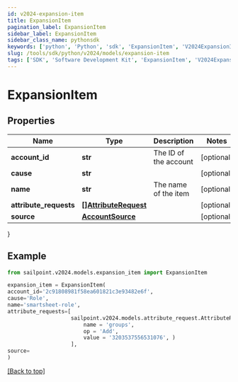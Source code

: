 ```yaml
---
id: v2024-expansion-item
title: ExpansionItem
pagination_label: ExpansionItem
sidebar_label: ExpansionItem
sidebar_class_name: pythonsdk
keywords: ['python', 'Python', 'sdk', 'ExpansionItem', 'V2024ExpansionItem'] 
slug: /tools/sdk/python/v2024/models/expansion-item
tags: ['SDK', 'Software Development Kit', 'ExpansionItem', 'V2024ExpansionItem']
---
```


# ExpansionItem


## Properties

Name | Type | Description | Notes
------------ | ------------- | ------------- | -------------
**account_id** | **str** | The ID of the account | [optional] 
**cause** | **str** |  | [optional] 
**name** | **str** | The name of the item | [optional] 
**attribute_requests** | [**[]AttributeRequest**](attribute-request) |  | [optional] 
**source** | [**AccountSource**](account-source) |  | [optional] 
}

## Example

```python
from sailpoint.v2024.models.expansion_item import ExpansionItem

expansion_item = ExpansionItem(
account_id='2c91808981f58ea601821c3e93482e6f',
cause='Role',
name='smartsheet-role',
attribute_requests=[
                    sailpoint.v2024.models.attribute_request.AttributeRequest(
                        name = 'groups', 
                        op = 'Add', 
                        value = '3203537556531076', )
                    ],
source=
)

```
[[Back to top]](#) 

